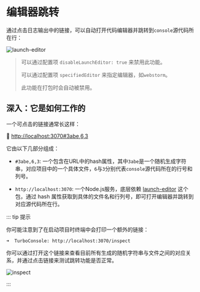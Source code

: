 # 编辑器跳转

通过点击日志输出中的链接，可以自动打开代码编辑器并跳转到`console`源代码所在行：

![launch-editor](/features/launch-editor.gif)

> 可以通过配置项 `disableLaunchEditor: true` 来禁用此功能。
>
> 可以通过配置项 `specifiedEditor` 来指定编辑器，如`webstorm`。
>
> 此功能在打包时会自动被禁用。

## 深入：它是如何工作的

一个可点击的链接通常长这样：

<span class="bg-#00DC8250 px-5px py-2px rd-5px">
🔦
<a href="">
http://localhost:3070#3abe,6,3
</a>
</span>

它由以下几部分组成：

- `#3abe,6,3`: 一个包含在URL中的hash属性，其中`3abe`是一个随机生成字符串，对应项目中的一个具体文件，`6`与`3`分别代表`console`源代码所在的行号和列号。

- `http://localhost:3070`: 一个Node.js服务，底层依赖 [launch-editor](https://github.com/yyx990803/launch-editor) 这个包，通过 hash 属性获取到具体的文件名和行列号，即可打开编辑器并跳转到对应源代码所在行。

::: tip 提示

你可能注意到了在启动项目时终端中会打印一个额外的链接：

```
➜  TurboConsole: http://localhost:3070/inspect
```

你可以通过打开这个链接来查看目前所有生成的随机字符串与文件之间的对应关系，并通过点击链接来测试跳转功能是否正常。

![inspect](/features/inspect.png)

:::

